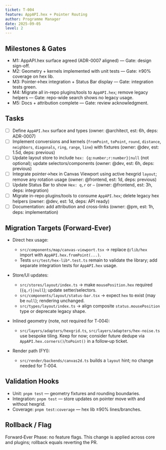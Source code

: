 ```yaml
---
ticket: T-004
feature: AppAPI.hex + Pointer Routing
author: Programme Manager
date: 2025-09-05
level: 2
---
```


## Milestones & Gates

- M1: AppAPI.hex surface agreed (ADR-0007 aligned) — Gate: design sign-off.
- M2: Geometry + kernels implemented with unit tests — Gate: ≥90% coverage on hex lib.
- M3: Pointer→hex integration + Status Bar display — Gate: integration tests green.
- M4: Migrate all in-repo plugins/tools to `AppAPI.hex`; remove legacy helpers — Gate: repo-wide search shows no legacy usage.
- M5: Docs + attribution complete — Gate: review acknowledgment.

## Tasks

- [ ] Define `AppAPI.hex` surface and types (owner: @architect, est: 6h, deps: ADR-0007)
- [ ] Implement conversions and kernels (`fromPoint`, `toPoint`, `round`, `distance`, `neighbors`, `diagonals`, `ring`, `range`, `line`) with fixtures (owner: @dev, est: 1.5d, deps: previous)
- [ ] Update layout store to include `hex: {q:number;r:number}|null` (not optional); update selectors/components (owner: @dev, est: 6h, deps: previous)
- [ ] Integrate pointer→hex in Canvas Viewport using active hexgrid `layout`; remove any rotation usage (owner: @frontend, est: 1d, deps: previous)
- [ ] Update Status Bar to show `Hex: q,r` or `—` (owner: @frontend, est: 3h, deps: integration)
- [ ] Migrate in-repo plugins/tools to consume `AppAPI.hex`; delete legacy hex helpers (owner: @dev, est: 1d, deps: API ready)
- [ ] Documentation: add attribution and cross-links (owner: @pm, est: 1h, deps: implementation)

## Migration Targets (Forward‑Ever)

- Direct hex usage:
  - `src/components/map/canvas-viewport.tsx` → replace `@/lib/hex` import with `AppAPI.hex.fromPoint(...)`.
  - Tests `src/test/hex-lib*.test.ts` remain to validate the library; add separate integration tests for `AppAPI.hex` usage.

- Store/UI updates:
  - `src/stores/layout/index.ts` → make `mousePosition.hex` required (`{q,r}|null`); update setter/selectors.
  - `src/components/layout/status-bar.tsx` → expect `hex` to exist (may be `null`); rendering unchanged.
  - `src/types/layout/index.ts` → align composite `status.mousePosition` type or deprecate legacy shape.

- Inlined geometry (note, not required for T‑004):
  - `src/layers/adapters/hexgrid.ts`, `src/layers/adapters/hex-noise.ts` use bespoke tiling. Keep for now; consider future dedupe via `AppAPI.hex.corners()`/`toPoint()` in a follow‑up ticket.

- Render path (FYI):
  - `src/render/backends/canvas2d.ts` builds a `layout` hint; no change needed for T‑004.

## Validation Hooks

- Unit: `pnpm test` — geometry fixtures and rounding boundaries.
- Integration: `pnpm test` — store updates on pointer move with and without hexgrid.
- Coverage: `pnpm test:coverage` — hex lib ≥90% lines/branches.

## Rollback / Flag

Forward‑Ever Phase: no feature flags. This change is applied across core and plugins; rollback equals reverting the PR.
